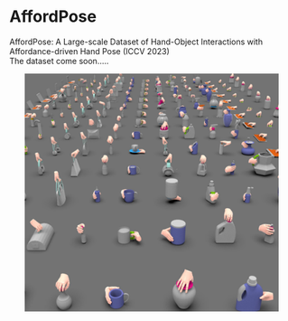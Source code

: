 # AffordPose
AffordPose: A Large-scale Dataset of Hand-Object Interactions with Affordance-driven Hand Pose (ICCV 2023)  
The dataset come soon.....

<div align="center">
  <img src="https://github.com/GentlesJan/AffordPose/blob/main/Gallery.png" width=450>
</div>

